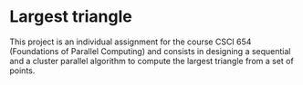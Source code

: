 # Largest triangle

This project is an individual assignment for the course CSCI 654 (Foundations of Parallel Computing) and consists in designing a sequential and a cluster parallel algorithm to compute the largest triangle from a set of points.